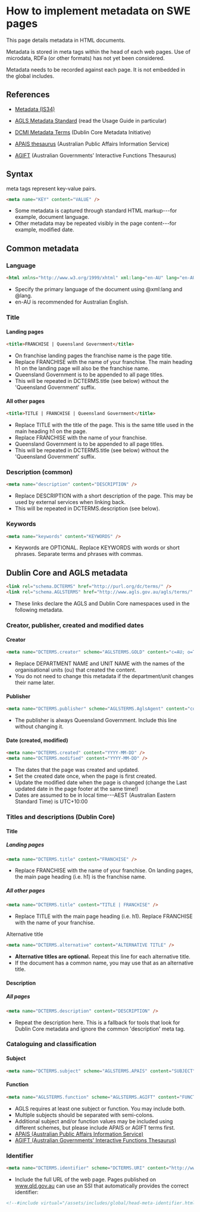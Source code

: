 # How to implement metadata on SWE pages

This page details metadata in HTML documents.

Metadata is stored in meta tags within the head of each web pages. Use of microdata, RDFa (or other formats) has not yet been considered.

Metadata needs to be recorded against each page. It is not embedded in the global includes.

## References

* [Metadata (IS34)](https://www.qgcio.qld.gov.au/qgcio/architectureandstandards/informationstandards/current/Pages/Metadata.aspx)

* [AGLS Metadata Standard](http://www.agls.gov.au/) (read the Usage Guide in particular)

* [DCMI Metadata Terms](http://dublincore.org/documents/dcmi-terms/) (Dublin Core Metadata Initiative)

* [APAIS thesaurus](http://www.nla.gov.au/apais/thesaurus/search.html) (Australian Public Affairs Information Service)

* [AGIFT](http://agift.naa.gov.au/) (Australian Governments' Interactive Functions Thesaurus)

## Syntax

meta tags represent key-value pairs.

```html
<meta name="KEY" content="VALUE" />
```

* Some metadata is captured through standard HTML markup---for example, document language.
* Other metadata may be repeated visibly in the page content---for example, modified date.

## Common metadata

### Language

```html
<html xmlns="http://www.w3.org/1999/xhtml" xml:lang="en-AU" lang="en-AU">
```

* Specify the primary language of the document using @xml:lang and @lang.
* en-AU is recommended for Australian English.

### Title
#### Landing pages
```html
<title>FRANCHISE | Queensland Government</title>
```

* On franchise landing pages the franchise name is the page title.
* Replace FRANCHISE with the name of your franchise. The main heading h1 on the landing page will also be the franchise name.
* Queensland Government is to be appended to all page titles.
* This will be repeated in DCTERMS.title (see below) without the 'Queensland Government' suffix.

#### All other pages
```html
<title>TITLE | FRANCHISE | Queensland Government</title>
```

* Replace TITLE with the title of the page. This is the same title used in the main heading h1 on the page.
* Replace FRANCHISE with the name of your franchise.
* Queensland Government is to be appended to all page titles.
* This will be repeated in DCTERMS.title (see below) without the 'Queensland Government' suffix.

### Description (common)
```html
<meta name="description" content="DESCRIPTION" />
```
* Replace DESCRIPTION with a short description of the page. This may be used by external services when linking back.
* This will be repeated in DCTERMS.description (see below).

### Keywords
```html
<meta name="keywords" content="KEYWORDS" />
```
* Keywords are OPTIONAL. Replace KEYWORDS with words or short phrases. Separate terms and phrases with commas.

## Dublin Core and AGLS metadata
```html
<link rel="schema.DCTERMS" href="http://purl.org/dc/terms/" />
<link rel="schema.AGLSTERMS" href="http://www.agls.gov.au/agls/terms/" />
```
* These links declare the AGLS and Dublin Core namespaces used in the following metadata.

### Creator, publisher, created and modified dates
#### Creator
```html
<meta name="DCTERMS.creator" scheme="AGLSTERMS.GOLD" content="c=AU; o=The State of Queensland; ou=DEPARTMENT NAME; ou=UNIT NAME" />
```
* Replace DEPARTMENT NAME and UNIT NAME with the names of the organisational units (ou) that created the content.
* You do not need to change this metadata if the department/unit changes their name later.

#### Publisher
```html
<meta name="DCTERMS.publisher" scheme="AGLSTERMS.AglsAgent" content="corporateName=The State of Queensland; jurisdiction=Queensland" />
```
* The publisher is always Queensland Government. Include this line without changing it.

#### Date (created, modified)
```html
<meta name="DCTERMS.created" content="YYYY-MM-DD" />
<meta name="DCTERMS.modified" content="YYYY-MM-DD" />
```
* The dates that the page was created and updated.
* Set the created date once, when the page is first created.
* Update the modified date when the page is changed (change the Last updated date in the page footer at the same time!)
* Dates are assumed to be in local time---AEST (Australian Eastern Standard Time) is UTC+10:00

### Titles and descriptions (Dublin Core)
#### Title
##### Landing pages
```html
<meta name="DCTERMS.title" content="FRANCHISE" />
```
* Replace FRANCHISE with the name of your franchise. On landing pages, the main page heading (i.e. h1) is the franchise name. 
##### All other pages
```html
<meta name="DCTERMS.title" content="TITLE | FRANCHISE" />
```
* Replace TITLE with the main page heading (i.e. h1). Replace FRANCHISE with the name of your franchise. 

Alternative title
```html
<meta name="DCTERMS.alternative" content="ALTERNATIVE TITLE" />
```
* **Alternative titles are optional.** Repeat this line for each alternative title.
* If the document has a common name, you may use that as an alternative title.

#### Description
##### All pages
```html
<meta name="DCTERMS.description" content="DESCRIPTION" />
```
* Repeat the description here. This is a fallback for tools that look for Dublin Core metadata and ignore the common 'description' meta tag.

### Cataloguing and classification
#### Subject
```html
<meta name="DCTERMS.subject" scheme="AGLSTERMS.APAIS" content="SUBJECT" />
```

#### Function
```html
<meta name="AGLSTERMS.function" scheme="AGLSTERMS.AGIFT" content="FUNCTION" />
```
* AGLS requires at least one subject or function. You may include both.
* Multiple subjects should be separated with semi-colons.
* Additional subject and/or function values may be included using different schemes, but please include APAIS or AGIFT terms first.
*  [APAIS (Australian Public Affairs Information Service)](http://www.nla.gov.au/apais/thesaurus/index.html)
*  [AGIFT (Australian Governments' Interactive Functions Thesaurus)](http://agift.naa.gov.au/)

### Identifier
```html
<meta name="DCTERMS.identifier" scheme="DCTERMS.URI" content="http://www.qld.gov.au/" />
```
* Include the full URL of the web page. Pages published on www.qld.gov.au can use an SSI that automatically provides the correct identifier:
```html
<!--#include virtual="/assets/includes/global/head-meta-identifier.html"-->
```


